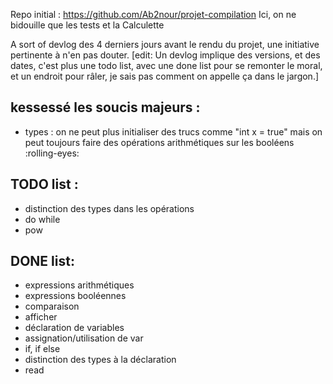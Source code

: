 
Repo initial : https://github.com/Ab2nour/projet-compilation
Ici, on ne bidouille que les tests et la Calculette

A sort of devlog des 4 derniers jours avant le rendu du projet, une initiative pertinente à n'en pas douter. 
[edit: Un devlog implique des versions, et des dates, c'est plus une todo list, avec une done list pour se remonter le moral, et un endroit pour râler, je sais pas comment on appelle ça dans le jargon.]


## kessessé les soucis majeurs : 
- types : on ne peut plus initialiser des trucs comme "int x = true" mais on peut toujours faire des opérations arithmétiques sur les booléens :rolling-eyes:

## TODO list :
- distinction des types dans les opérations 
- do while
- pow
 

## DONE list: 
- expressions arithmétiques
- expressions booléennes
- comparaison 
- afficher
- déclaration de variables
- assignation/utilisation de var
- if, if else
- distinction des types à la déclaration
- read

